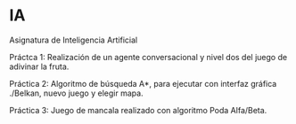 # IA
Asignatura de Inteligencia Artificial

Práctca 1: Realización de un agente conversacional y nivel dos del juego de adivinar la fruta.

Práctica 2: Algoritmo de búsqueda A*, para ejecutar con interfaz gráfica ./Belkan, nuevo juego y elegir mapa.

Práctica 3: Juego de mancala realizado con algoritmo Poda Alfa/Beta.

